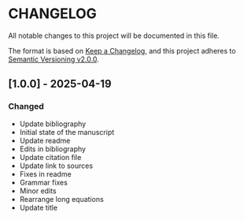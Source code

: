# CHANGELOG

All notable changes to this project will be documented in this file.

The format is based on [Keep a Changelog](https://keepachangelog.com/en/1.0.0/),
and this project adheres to [Semantic Versioning v2.0.0](https://semver.org/spec/v2.0.0.html).

## [1.0.0] - 2025-04-19

### Changed

- Update bibliography
- Initial state of the manuscript
- Update readme
- Edits in bibliography
- Update citation file
- Update link to sources
- Fixes in readme
- Grammar fixes
- Minor edits
- Rearrange long equations
- Update title
